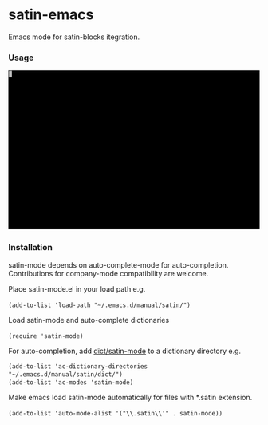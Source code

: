 satin-emacs
===========

Emacs mode for satin-blocks itegration.

### Usage

![emacs-mode.el](../../docs/gifs/satin-emacs.gif)

### Installation

satin-mode depends on auto-complete-mode for auto-completion.
Contributions for company-mode compatibility are welcome.

Place satin-mode.el in your load path e.g.

```(add-to-list 'load-path "~/.emacs.d/manual/satin/")```

Load satin-mode and auto-complete dictionaries

```(require 'satin-mode)```

For auto-completion, add [dict/satin-mode](dict/satin-mode) to a dictionary directory e.g.

```
(add-to-list 'ac-dictionary-directories "~/.emacs.d/manual/satin/dict/")
(add-to-list 'ac-modes 'satin-mode)
```

Make emacs load satin-mode automatically for files with *.satin extension.

```(add-to-list 'auto-mode-alist '("\\.satin\\'" . satin-mode))```